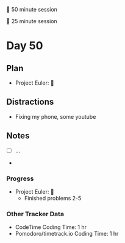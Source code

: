 🍒 50 minute session

🍅 25 minute session

# Day 50

## Plan

-   Project Euler: 🍒

## Distractions

-   Fixing my phone, some youtube

## Notes

-   [ ] ...

-

### Progress

-   Project Euler: 🍒
    -   Finished problems 2-5

### Other Tracker Data

-   CodeTime Coding Time: 1 hr
-   Pomodoro/timetrack.io Coding Time: 1 hr
